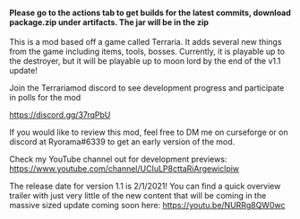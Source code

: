 #### Please go to the actions tab to get builds for the latest commits, download package.zip under artifacts. The jar will be in the zip

This is a mod based off a game called Terraria. It adds several new things from the game including items, tools, bosses. Currently, it is playable up to the destroyer, but it will be playable up to moon lord by the end of the v1.1 update!

Join the Terrariamod discord to see development progress and participate in polls for the mod

https://discord.gg/37rqPbU

If you would like to review this mod, feel free to DM me on curseforge or on discord at Ryorama#6339 to get an early version of the mod.

Check my YouTube channel out for development previews: https://www.youtube.com/channel/UCIuLP8cttaRiArgewiclpiw

The release date for version 1.1 is 2/1/2021! You can find a quick overview trailer with just very little of the new content that will be coming in the massive sized update coming soon here: https://youtu.be/NURRg8QW0wc
